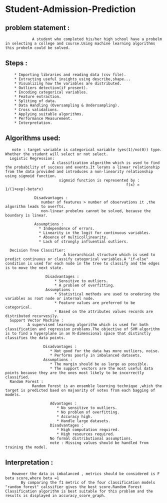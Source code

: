 # Student-Admission-Prediction

## problem statement :
                A student who completed his/her high school have a probelm in selecting a college and course.Using machine learning algorithms this probelm could be solved.
 
 
 ## Steps :
        * Importing libraries and reading data (csv file).
        * Extracting useful insights using describe,shape...
        * Visualizing how the variables are distributed.
        * Outliers detection(if present).
        * Encoding categorical variables.
        * Feature extraction.
        * Spliting of data.
        * Data Handling (Oversampling & Undersampling).
        * Cross validations.
        * Applying suitable algorithms.
        * Performance Measurement.
        * Interpretation.
## Algorithms used:
       note : target variable is categorical variable (yes(1)/no(0)) type. Whether the student will select or not select.
      Logistic Regression:
                         A classification algorithm which is used to find the probability of success and events.It lerans a linear relationship from the data provided and introduces a non-linearity relationship using sigmoid function.
                            sigmoid function is represented by :
                                                          f(x) = 1/(1+exp(-beta*x)
                                                          
                 Disadvantages :
                    number of features > number of observations it ,the algorithm leads to overfts.
                    non-linear probelms cannot be solved, because the boundary is linear.
                    
                 Assumptions :
                   * Independence of errors.
                   * Linearity in the logit for continuous variables.
                   * Absence of multicollinearity.
                   * Lack of strongly influential outliers.
        
      Decision Tree Classifier:
                              A hierarchical structure which is used to predict continuous or classify categorical variables.A "if-else" condition is used for each node in the tree to classify and the edges is to move the next state.
                          
                      Disadvantages :
                          * Sensitive to outliers.
                          * A problem of overfitting.
                      Assumptions :
                          * Statistical methods are used to oredering the variables as root node or internal node.
                          * Feature values are preferred to be categorical.
                          * Based on the attributes values records are distributed recurvesily.
      Support Vector Machine :
              A supervised learning algorithm which is used for both classification and regression problems.The objective of SVM algorithm is to find a hyperplane in an N-dimensional space that distinctly classifies the data points.
              
                     Disadvantages :
                        * Not good for the data has more outliers, noise.
                        * Performs poorly in imbalanced datasets.
                     Assumptions :
                        * The margin should be as large as possible.
                        * The support vectors are the most useful data points because they are the ones most likely to be incorrectly classified.
      Random Forest :
                Random Forest is an ensemble learning technique ,which the target is predicted baed on majaority of votes from each bagging of models.
                
                        Advantages :
                           * No sensitive to outliers.
                           * No problem of overfitting.
                           * Accuracy high.
                           * Handle large datasets.
                        Disadvantages :
                           * High computation required.
                           * High resources required.
                        No formal distributional assumptions.
                        note : Missing values should be handled from training the model.

## Interpretation :
       However the data is imbalanced , metrics should be considered is F beta score,where beta =1
           By comparing the f1 metric of the four classification models "random forest" calssifier gives the best score.Random Forest Classification algorithm is best suitable for this problem and the results is displayed in accuracy_score_graph.
        
           
                      
     
                   
                           
                               
                
       
                         
        
  
